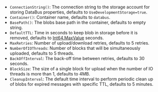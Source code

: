  * `ConnectionString()`: The connection string to the storage account for storing DataBus properties, defaults to `UseDevelopmentStorage=true`.
 * `Container()`: Container name, defaults to `databus`.
 * `BasePath()`: The blobs base path in the container, defaults to empty string.
 * `DefaultTTL`: Time in seconds to keep blob in storage before it is removed, defaults to [Int64.MaxValue](https://msdn.microsoft.com/en-us/library/system.int64.maxvalue.aspx) seconds.
 * `MaxRetries`: Number of upload/download retries, defaults to 5 retries.
 * `NumberOfIOThreads`: Number of blocks that will be simultaneously uploaded, defaults to 5 threads.
 * `BackOffInterval`: The back-off time between retries, defaults to 30 seconds.
 * `BlockSize`: The size of a single block for upload when the number of IO threads is more than 1, defaults to 4MB.
 * `CleanupInterval`: The default time interval to perform periodic clean up of blobs for expired messages with specific TTL, defaults to 5 minutes.
